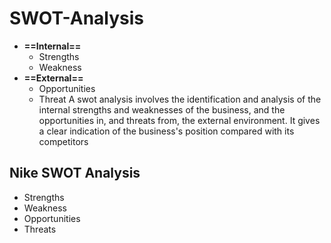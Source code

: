 # SWOT-Analysis
- **==Internal==**
	- Strengths
	- Weakness
- **==External==**
	- Opportunities
	- Threat
A swot analysis involves the identification and analysis of the internal strengths and weaknesses of the business, and the opportunities in, and threats from, the external environment. It gives a clear indication of the business's position compared with its competitors

## Nike SWOT Analysis
- Strengths
- Weakness
- Opportunities
- Threats